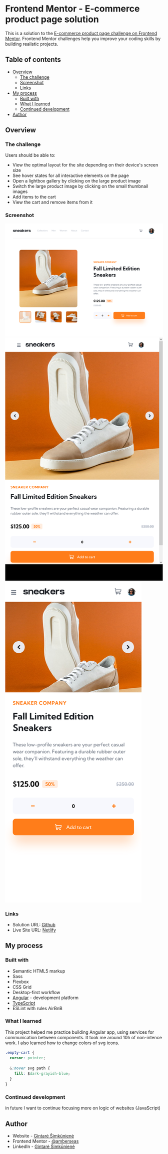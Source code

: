 # Frontend Mentor - E-commerce product page solution

This is a solution to the [E-commerce product page challenge on Frontend Mentor](https://www.frontendmentor.io/challenges/ecommerce-product-page-UPsZ9MJp6). Frontend Mentor challenges help you improve your coding skills by building realistic projects.

## Table of contents

- [Overview](#overview)
  - [The challenge](#the-challenge)
  - [Screenshot](#screenshot)
  - [Links](#links)
- [My process](#my-process)
  - [Built with](#built-with)
  - [What I learned](#what-i-learned)
  - [Continued development](#continued-development)
- [Author](#author)


## Overview

### The challenge

Users should be able to:

- View the optimal layout for the site depending on their device's screen size
- See hover states for all interactive elements on the page
- Open a lightbox gallery by clicking on the large product image
- Switch the large product image by clicking on the small thumbnail images
- Add items to the cart
- View the cart and remove items from it

### Screenshot

![](./task-info/Screenshot-desktop.png)
![](./task-info/Screenshot-tablet.png)
![](./task-info/Screenshot-phone.png)

### Links

- Solution URL: [Github](https://github.com/amberseas/FrontendMentorChallenges/tree/E-commerce)
- Live Site URL: [Netlify](amberseas-ecommerce.netlify.app)

## My process

### Built with

- Semantic HTML5 markup
- Sass
- Flexbox
- CSS Grid
- Desktop-first workflow
- [Angular](https://angular.io/start) - development platform
- [TypeScript](https://www.typescriptlang.org/)
- ESLint with rules AirBnB

### What I learned

This project helped me practice building Angular app, using services for communication between components. It took me around 10h of non-intence work.
I also learned how to change colors of svg icons.

```css
.empty-cart {
  cursor: pointer;

  &:hover svg path {
    fill: $dark-grayish-blue;
  }
}
```

### Continued development

in future I want to continue focusing more on logic of websites (JavaScript)

## Author

- Website - [Gintarė Šimkūnienė](https://amberseas.netlify.app)
- Frontend Mentor - [@amberseas](https://www.frontendmentor.io/profile/amberseas)
- LinkedIn - [Gintarė Šimkūnienė](https://www.linkedin.com/in/gintar%C4%97-%C5%A1imk%C5%ABnien%C4%97/)
